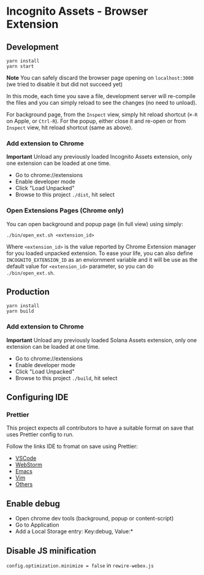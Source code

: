 # Incognito Assets - Browser Extension

## Development

```
yarn install
yarn start
```

**Note** You can safely discard the browser page opening on `localhost:3000` (we tried to disable it but did not succeed yet)

In this mode, each time you save a file, development server will re-compile the files and you can
simply reload to see the changes (no need to unload).

For background page, from the `Inspect` view, simply hit reload shortcut (`⌘-R` on Apple, or `Ctrl-R`). For the popup,
either close it and re-open or from `Inspect` view, hit reload shortcut (same as above).

### Add extension to Chrome

**Important** Unload any previously loaded Incognito Assets extension, only one extension can be loaded at one time.

- Go to chrome://extensions
- Enable developer mode
- Click "Load Unpacked"
- Browse to this project `./dist`, hit select

### Open Extensions Pages (Chrome only)

You can open background and popup page (in full view) using simply:

```
./bin/open_ext.sh <extension_id>
```

Where `<extension_id>` is the value reported by Chrome Extension manager for you loaded unpacked extension.
To ease your life, you can also define `INCOGNITO_EXTENSION_ID` as an enviornment variable and it will be use as
the default value for `<extension_id>` parameter, so you can do `./bin/open_ext.sh`.

## Production

```
yarn install
yarn build
```

### Add extension to Chrome

**Important** Unload any previously loaded Solana Assets extension, only one extension can be loaded at one time.

- Go to chrome://extensions
- Enable developer mode
- Click "Load Unpacked"
- Browse to this project `./build`, hit select

## Configuring IDE

### Prettier

This project expects all contributors to have a suitable format on save that uses Prettier
config to run.

Follow the links IDE to fromat on save using Prettier:

- [VSCode](https://prettier.io/docs/en/editors.html#visual-studio-code)
- [WebStorm](https://prettier.io/docs/en/webstorm.html#running-prettier-on-save-using-file-watcher)
- [Emacs](https://prettier.io/docs/en/editors.html#emacs)
- [Vim](https://prettier.io/docs/en/editors.html#vim)
- [Others](https://prettier.io/docs/en/editors.html)

## Enable debug

- Open chrome dev tools (background, popup or content-script)
- Go to Application
- Add a Local Storage entry: Key:debug, Value:\*

## Disable JS minification

`config.optimization.minimize = false` in `rewire-webex.js`
